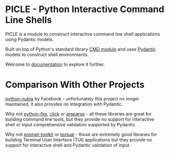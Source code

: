 # PICLE - Python Interactive Command Line Shells

PICLE is a module to construct interactive command line shell
applications using Pydantic models.

Built on top of Python's standard library
[CMD module](https://docs.python.org/3/library/cmd.html) and
uses [Pydantic](https://docs.pydantic.dev/) models to construct
shell environments.

Welcome to [documentation](https://dmulyalin.github.io/picle/) to
explore it further.

# Comparison With Other Projects

[python-nubia](https://github.com/facebookarchive/python-nubia) by
Facebook - unfortunately this project no longer maintained, it also
provides no integration with Pydantic.

Why not [python-fire](https://github.com/google/python-fire),
[click](https://github.com/pallets/click) or
[argparse](https://docs.python.org/3/library/argparse.html) -
all these libraries are great for building command line tools,
but they provide no support for interactive shell or input
comprehensive validation supported by Pydantic.

Why not
[prompt-toolkit](https://github.com/prompt-toolkit/python-prompt-toolkit)
or [textual](https://github.com/Textualize/textual) - those are extremely
good libraries for building Terminal User Interface (TUI) applications but
they provide no support for interactive shell and Pydantic validation of
input.
